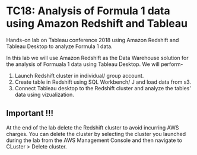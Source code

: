 # TC18: Analysis of Formula 1 data using Amazon Redshift and Tableau
Hands-on lab on Tableau conference 2018 using Amazon Redshift and Tableau Desktop to analyze Formula 1 data.

In this lab we will use Amazon Redshift as the Data Warehouse solution for the analysis of Formuala 1 data using Tableau Desktop. We will perform-
1. Launch Redshift cluster in individual/ group account.
2. Create table in Redshift using SQL Workbench/ J and load data from s3.
3. Connect Tableau desktop to the Redshift cluster and analyze the tables' data using vizualization.

## Important !!!
At the end of the lab delete the Redshift cluster to avoid incurring AWS charges. You can delete the cluster by selecting the cluster you launched during the lab from the AWS Management Console and then navigate to CLuster > Delete cluster.
